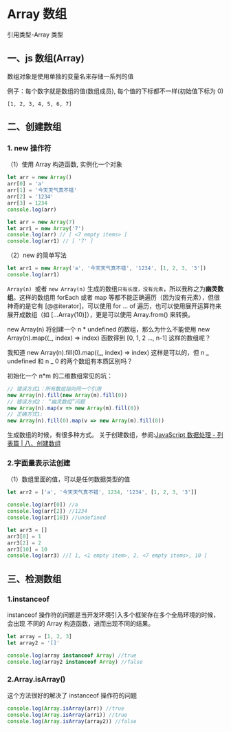 # Array 数组

引用类型-Array 类型

## 一、js 数组(Array)

数组对象是使用单独的变量名来存储一系列的值

例子：每个数字就是数组的值(数组成员), 每个值的下标都不一样(初始值下标为 0)

    [1, 2, 3, 4, 5, 6, 7]

## 二、创建数组

### 1. new 操作符

（1）使用 Array 构造函数, 实例化一个对象

```js
let arr = new Array()
arr[0] = 'a'
arr[1] = '今天天气真不错'
arr[2] = '1234'
arr[3] = 1234
console.log(arr)

let arr = new Array(7)
let arr1 = new Array('7')
console.log(arr) // [ <7 empty items> ]
console.log(arr1) // [ '7' ]
```

（2）new 的简单写法

```js
let arr1 = new Array('a', '今天天气真不错', '1234', [1, 2, 3, '3'])
console.log(arr1)
```

`Array(n) `或者 `new Array(n)` 生成的数组`只有长度，没有元素`，所以我称之为**幽灵数组**。这样的数组用 forEach 或者 map 等都不能正确遍历（因为没有元素），但很神奇的是它有 [@@iterator]，可以使用 for ... of 遍历，也可以使用展开运算符来展开成数组（如 [...Array(10)]），更是可以使用 Array.from() 来转换。

new Array(n) 将创建一个 n \* undefined 的数组，那么为什么不能使用 new Array(n).map((\_, index) => index) 函数得到 [0, 1, 2 ..., n-1] 这样的数组呢？

我知道 new Array(n).fill(0).map((\_, index) => index) 这样是可以的，但 n _ undefined 和 n _ 0 的两个数组有本质区别吗？

初始化一个 n\*m 的二维数组常见的坑：

```js
// 错误方式1：所有数组指向同一个引用
new Array(n).fill(new Array(m).fill(0))
// 错误方式2： “幽灵数组”问题
new Array(n).map(v => new Array(m).fill(0))
// 正确方式1:
new Array(n).fill(0).map(v => new Array(m).fill(0))
```

生成数组的时候，有很多种方式。
关于创建数组，参阅:[JavaScript 数据处理 - 列表篇 | 八、创建数组](https://segmentfault.com/a/1190000041497710#item-8)

### 2.字面量表示法创建

（1）数组里面的值，可以是任何数据类型的值

```js
let arr2 = ['a', '今天天气真不错', 1234, '1234', [1, 2, 3, '3']]

console.log(arr[0]) //a
console.log(arr[2]) //1234
console.log(arr[10]) //undefined
```

```js
let arr3 = []
arr3[0] = 1
arr3[2] = 2
arr3[10] = 10
console.log(arr3) //[ 1, <1 empty item>, 2, <7 empty items>, 10 ]
```

## 三、检测数组

### 1.instanceof

instanceof 操作符的问题是当开发环境引入多个框架存在多个全局环境的时候，会出现 不同的 Array 构造函数，进而出现不同的结果。

```js
let array = [1, 2, 3]
let array2 = '[]'

console.log(array instanceof Array) //true
console.log(array2 instanceof Array) //false
```

### 2.Array.isArray()

这个方法很好的解决了 instanceof 操作符的问题

```js
console.log(Array.isArray(arr)) //true
console.log(Array.isArray(arr1)) //true
console.log(Array.isArray(array2)) //false
```
